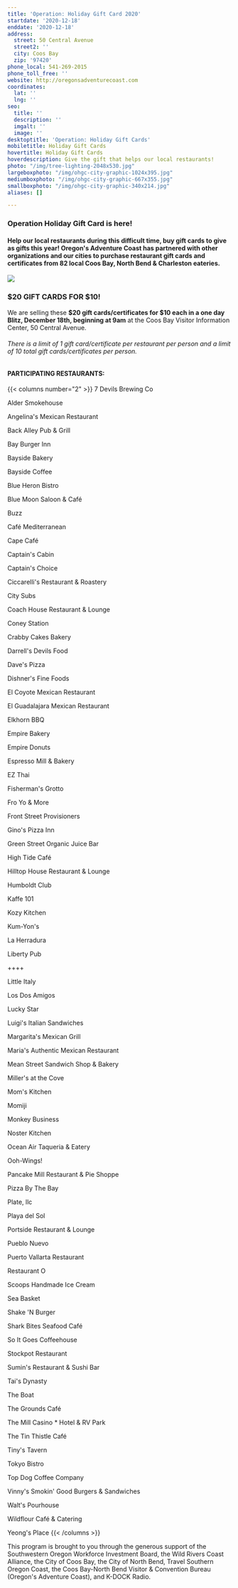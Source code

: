 ```yaml
---
title: 'Operation: Holiday Gift Card 2020'
startdate: '2020-12-18'
enddate: '2020-12-18'
address:
  street: 50 Central Avenue
  street2: ''
  city: Coos Bay
  zip: '97420'
phone_local: 541-269-2015
phone_toll_free: ''
website: http://oregonsadventurecoast.com
coordinates:
  lat: ''
  lng: ''
seo:
  title: ''
  description: ''
  imgalt: ''
  image: ''
desktoptitle: 'Operation: Holiday Gift Cards'
mobiletitle: Holiday Gift Cards
hovertitle: Holiday Gift Cards
hoverdescription: Give the gift that helps our local restaurants!
photo: "/img/tree-lighting-2048x530.jpg"
largeboxphoto: "/img/ohgc-city-graphic-1024x395.jpg"
mediumboxphoto: "/img/ohgc-city-graphic-667x355.jpg"
smallboxphoto: "/img/ohgc-city-graphic-340x214.jpg"
aliases: []

---
```

### Operation Holiday Gift Card is here!

#### Help our local restaurants during this difficult time, buy gift cards to give as gifts this year! Oregon's Adventure Coast has partnered with other organizations and our cities to purchase restaurant gift cards and certificates from 82 local Coos Bay, North Bend & Charleston eateries.

![](/img/ohcg-2.jpg)

### $20 GIFT CARDS FOR $10!

We are selling these **$20 gift cards/certificates for $10 each in a one day Blitz, December 18th, beginning at 9am** at the Coos Bay Visitor Information Center, 50 Central Avenue.

###### _There is a limit of 1 gift card/certificate per restaurant per person and a limit of 10 total gift cards/certificates per person._

#### PARTICIPATING RESTAURANTS:

{{< columns number="2" >}}
7 Devils Brewing Co

Alder Smokehouse

Angelina's Mexican Restaurant

Back Alley Pub & Grill

Bay Burger Inn

Bayside Bakery

Bayside Coffee

Blue Heron Bistro

Blue Moon Saloon & Café

Buzz

Café Mediterranean

Cape Café

Captain's Cabin

Captain's Choice

Ciccarelli's Restaurant & Roastery

City Subs

Coach House Restaurant & Lounge

Coney Station

Crabby Cakes Bakery

Darrell's Devils Food

Dave's Pizza

Dishner's Fine Foods

El Coyote Mexican Restaurant

El Guadalajara Mexican Restaurant

Elkhorn BBQ

Empire Bakery

Empire Donuts

Espresso Mill & Bakery

EZ Thai

Fisherman's Grotto

Fro Yo & More

Front Street Provisioners

Gino's Pizza Inn

Green Street Organic Juice Bar

High Tide Café

Hilltop House Restaurant & Lounge

Humboldt Club

Kaffe 101

Kozy Kitchen

Kum-Yon's

La Herradura

Liberty Pub

\++++

Little Italy

Los Dos Amigos

Lucky Star

Luigi's Italian Sandwiches

Margarita's Mexican Grill

Maria's Authentic Mexican Restaurant

Mean Street Sandwich Shop & Bakery

Miller's at the Cove

Mom's Kitchen

Momiji

Monkey Business

Noster Kitchen

Ocean Air Taqueria & Eatery

Ooh-Wings!

Pancake Mill Restaurant & Pie Shoppe

Pizza By The Bay

Plate, llc

Playa del Sol

Portside Restaurant & Lounge

Pueblo Nuevo

Puerto Vallarta Restaurant

Restaurant O

Scoops Handmade Ice Cream

Sea Basket

Shake 'N Burger

Shark Bites Seafood Café

So It Goes Coffeehouse

Stockpot Restaurant

Sumin's Restaurant & Sushi Bar

Tai's Dynasty

The Boat

The Grounds Café

The Mill Casino * Hotel & RV Park

The Tin Thistle Café

Tiny's Tavern

Tokyo Bistro

Top Dog Coffee Company

Vinny's Smokin' Good Burgers & Sandwiches

Walt's Pourhouse

Wildflour Café & Catering

Yeong's Place
{{< /columns >}}

This program is brought to you through the generous support of the Southwestern Oregon Workforce Investment Board, the Wild Rivers Coast Alliance, the City of Coos Bay, the City of North Bend, Travel Southern Oregon Coast, the Coos Bay-North Bend Visitor & Convention Bureau (Oregon's Adventure Coast), and K-DOCK Radio.
